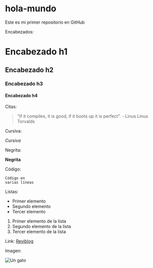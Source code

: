 # hola-mundo
Este es mi primer repositorio en GitHub

Encabezados:

# Encabezado h1
## Encabezado h2
### Encabezado h3
#### Encabezado h4

Citas:

> "If it compiles, it is good, if it boots up it is perfect". - Linus Linus Torvalds

Cursiva:

*Cursiva*

Negrita:

**Negrita**

Código:

``` [language]
Código en
varias líneas
```
Listas:

* Primer elemento
* Segundo elemento
* Tercer elemento

1. Primer elemento de la lista
2. Segundo elemento de la lista
3. Tercer elemento de la lista

Link:
[Reviblog](www.reviblog.net)

Imagen:

![Un gato](https://reviblog.net/wp-content/uploads/2018/06/IMG_20180608_104752.jpg)


